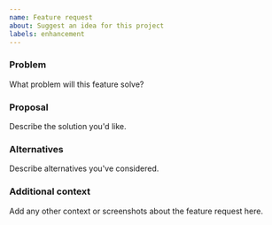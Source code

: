 ```yaml
---
name: Feature request
about: Suggest an idea for this project
labels: enhancement
---
```


### Problem
What problem will this feature solve?

### Proposal
Describe the solution you'd like.

### Alternatives
Describe alternatives you've considered.

### Additional context
Add any other context or screenshots about the feature request here.
